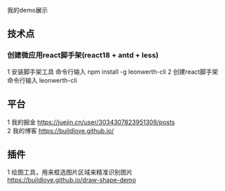 我的demo展示

## 技术点

### 创建微应用react脚手架(react18 + antd + less)
1 安装脚手架工具
命令行输入 npm install -g leonwerth-cli
2 创建react脚手架
命令行输入 leonwerth-cli


## 平台
1 我的掘金 https://juejin.cn/user/3034307823951309/posts  
2 我的博客 https://buildlove.github.io/  

## 插件
1 绘图工具，用来框选图片区域来精准识别图片 https://buildlove.github.io/draw-shape-demo  

